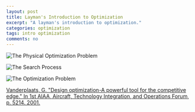 ```yaml
---
layout: post
title: Layman's Introduction to Optimization
excerpt: "A layman's introduction to optimization."
categories: optimization
tags: intro optimization
comments: no
---
```


![The Physical Optimization Problem](http://intonomos.com/blog/assets/the_physical_optimization_problem.png)

![The Search Process](http://intonomos.com/blog/assets/the_search_process.png)

![The Optimization Problem](http://intonomos.com/blog/assets/the_optimization_problem.png)

[Vanderplaats, G. "Design optimization-A powerful tool for the competitive edge." In 1st AIAA, Aircraft, Technology Integration, and Operations Forum, p. 5214. 2001.](https://arc.aiaa.org/doi/abs/10.2514/6.2001-5214)

